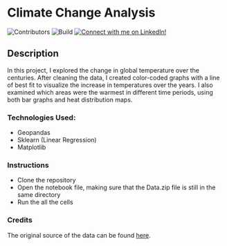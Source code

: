 # Climate Change Analysis
![Contributors](https://img.shields.io/badge/Contributors-Michael%20Rehani-brightgreen)
![Build](https://img.shields.io/badge/build-passing-brightgreen)
<a href="https://www.linkedin.com/in/michael-rehani/">
<img alt="Connect with me on LinkedIn!">
</a>

## Description
In this project, I explored the change in global temperature over the centuries. After cleaning the data, I created color-coded graphs with a line of best fit to visualize the increase in temperatures over the years. I also examined which areas were the warmest in different time periods, using both bar graphs and heat distribution maps.

### Technologies Used:
- Geopandas
- Sklearn (Linear Regression)
- Matplotlib

### Instructions
- Clone the repository
- Open the notebook file, making sure that the Data.zip file is still in the same directory
- Run the all the cells

### Credits
The original source of the data can be found [here](https://www.kaggle.com/berkeleyearth/climate-change-earth-surface-temperature-data).
